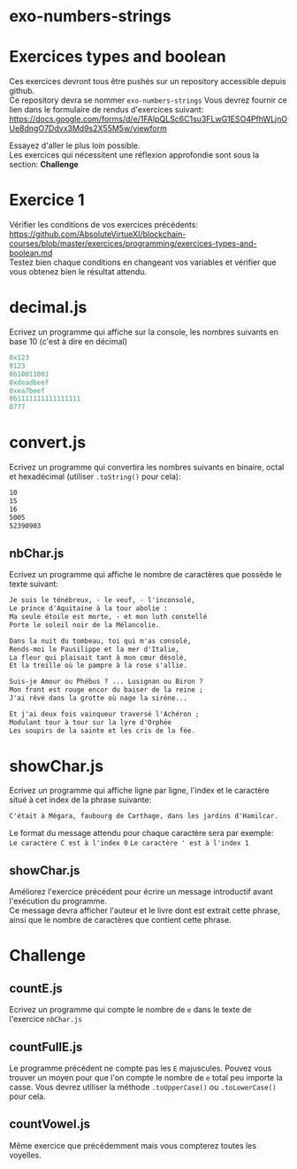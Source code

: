 # exo-numbers-strings
# Exercices types and boolean

Ces exercices devront tous être pushés sur un repository accessible depuis github.  
Ce repository devra se nommer `exo-numbers-strings`
Vous devrez fournir ce lien dans le formulaire de rendus d'exercices suivant: https://docs.google.com/forms/d/e/1FAIpQLSc6C1su3FLwG1ESO4PfhWLjnOUe8dngO7Ddvx3Md9s2X55M5w/viewform

Essayez d'aller le plus loin possible.  
Les exercices qui nécessitent une réflexion approfondie sont sous la section: **Challenge**

# Exercice 1

Vérifier les conditions de vos exercices précédents: https://github.com/AbsoluteVirtueXI/blockchain-courses/blob/master/exercices/programming/exercices-types-and-boolean.md  
Testez bien chaque conditions en changeant vos variables et vérifier que vous obtenez bien le résultat attendu.

# decimal.js

Ecrivez un programme qui affiche sur la console, les nombres suivants en base 10 (c'est à dire en décimal)

```js
0x123
0123
0b10011001
0xdeadbeef
0xea7beef
0b1111111111111111
0777
```

# convert.js

Ecrivez un programme qui convertira les nombres suivants en binaire, octal et hexadécimal (utiliser `.toString()` pour cela):

```txt
10
15
16
5005
52390903
```

## nbChar.js

Ecrivez un programme qui affiche le nombre de caractères que possède le texte suivant:

```txt
Je suis le ténébreux, - le veuf, - l'inconsolé,
Le prince d'Aquitaine à la tour abolie :
Ma seule étoile est morte, - et mon luth constellé
Porte le soleil noir de la Mélancolie.

Dans la nuit du tombeau, toi qui m'as consolé,
Rends-moi le Pausilippe et la mer d'Italie,
La fleur qui plaisait tant à mon cœur désolé,
Et la treille où le pampre à la rose s'allie.

Suis-je Amour ou Phébus ? ... Lusignan ou Biron ?
Mon front est rouge encor du baiser de la reine ;
J'ai rêvé dans la grotte où nage la sirène...

Et j'ai deux fois vainqueur traversé l'Achéron ;
Modulant tour à tour sur la lyre d'Orphée
Les soupirs de la sainte et les cris de la fée.
```

# showChar.js

Ecrivez un programme qui affiche ligne par ligne, l'index et le caractère situé à cet index de la phrase suivante:

```txt
C'était à Mégara, faubourg de Carthage, dans les jardins d'Hamilcar.
```

Le format du message attendu pour chaque caractère sera par exemple:  
`Le caractère C est à l'index 0`
`Le caractère ' est à l'index 1`

## showChar.js

Améliorez l'exercice précédent pour écrire un message introductif avant l'exécution du programme.  
Ce message devra afficher l'auteur et le livre dont est extrait cette phrase, ainsi que le nombre de caractères que contient cette phrase.

# Challenge

## countE.js

Ecrivez un programme qui compte le nombre de `e` dans le texte de l'exercice `nbChar.js`

## countFullE.js

Le programme précédent ne compte pas les `E` majuscules.
Pouvez vous trouver un moyen pour que l'on compte le nombre de `e` total peu importe la casse.
Vous devrez utiliser la méthode `.toUpperCase()` ou `.toLowerCase()` pour cela.

## countVowel.js

Même exercice que précédemment mais vous compterez toutes les voyelles.
